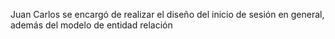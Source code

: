 Juan Carlos se encargó de realizar el diseño del inicio de sesión en general, además del modelo de entidad relación
